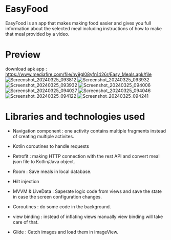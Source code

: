 
# EasyFood


EasyFood is an app that makes making food easier and gives you full information about the selected meal including instructions of how to make that meal provided by a video.

# Preview
download apk app : https://www.mediafire.com/file/hv9gl08yfn1426r/Easy_Meals.apk/file
![Screenshot_20240325_093812](https://github.com/Abdullah-BenDarY/Easy-Meals/assets/141359699/8946c0ca-19c2-44b9-9e89-c4a8a9fe57c0)
![Screenshot_20240325_093932](https://github.com/Abdullah-BenDarY/Easy-Meals/assets/141359699/c545faa1-b178-43e2-a096-ed837eda7b0b)
![Screenshot_20240325_093932](https://github.com/Abdullah-BenDarY/Easy-Meals/assets/141359699/b44e9eb8-2a9d-4af1-9948-304d3942186d)
![Screenshot_20240325_094006](https://github.com/Abdullah-BenDarY/Easy-Meals/assets/141359699/ded743a3-116b-4f4c-818f-09d700a1f52e)
![Screenshot_20240325_094027](https://github.com/Abdullah-BenDarY/Easy-Meals/assets/141359699/2390ae28-af6b-4278-922a-32144c11553f)
![Screenshot_20240325_094046](https://github.com/Abdullah-BenDarY/Easy-Meals/assets/141359699/231d29e8-e1da-4fb3-be10-8ca6ac5658d3)
![Screenshot_20240325_094122](https://github.com/Abdullah-BenDarY/Easy-Meals/assets/141359699/429f7c23-ba7e-415c-9df7-8fad0f4db4f1)
![Screenshot_20240325_094241](https://github.com/Abdullah-BenDarY/Easy-Meals/assets/141359699/e8acd21f-1fc1-41b6-8f76-4f6a7724c53f)


# Libraries and technologies used
* Navigation component : one activity contains multiple fragments instead of creating multiple activites.
* Kotlin coroutines to handle requests
* Retrofit : making HTTP connection with the rest API and convert  meal json file to Kotlin/Java object.
* Room : Save meals in local database.
* Hilt injection

* MVVM & LiveData : Saperate logic code from views and save the state in case the screen configuration changes.
* Coroutines : do some code in the background.
* view binding : instead of inflating views manually view binding will take care of that.
* Glide : Catch images and load them in imageView.
